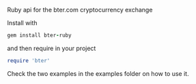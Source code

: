 Ruby api for the bter.com cryptocurrency exchange

Install with
```ruby
gem install bter-ruby
```
and then require in your project
```ruby
require 'bter'
```

Check the two examples in the examples folder on how to use it.
